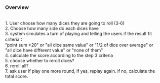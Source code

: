 <h3>Overview</h3><br>
1. User choose how many dices they are going to roll (3-6)<br>
2. Choose how many side do each dices have<br>
3. system simulates a turn of playing and telling the users if the result fit criteria：<br>
“point sum >20" or "all dice same value" or "1/2 of dice over average" or "all dice have different value" or "none of them"<br>
4. calculate the score according to the step 3 criteria<br>
5. choose whether to reroll dices?<br>
6. reroll all?<br>
7. ask user if play one more round, if yes, replay again. if no, calculate the total score.<br>
